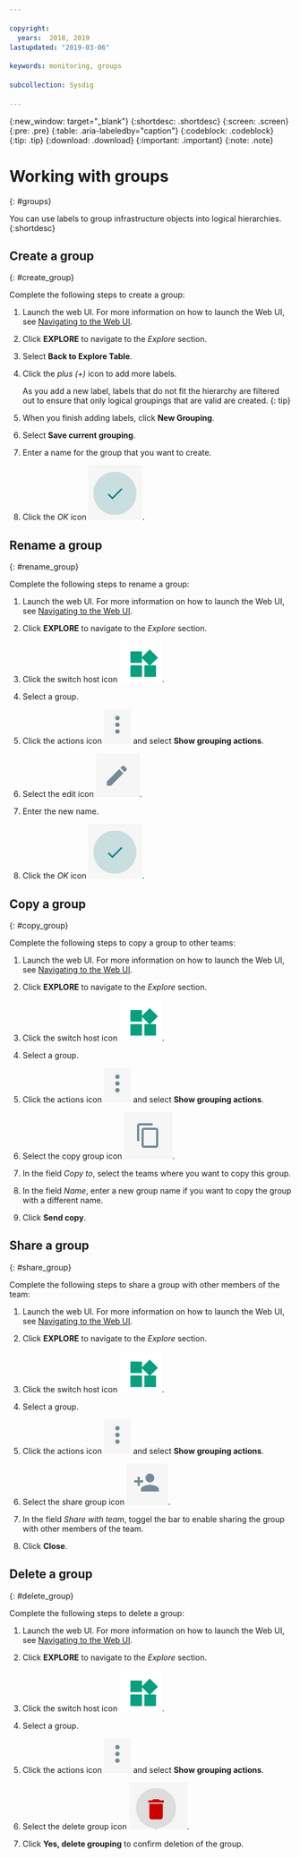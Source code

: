 ```yaml
---

copyright:
  years:  2018, 2019
lastupdated: "2019-03-06"

keywords: monitoring, groups

subcollection: Sysdig

---
```


{:new_window: target="_blank"}
{:shortdesc: .shortdesc}
{:screen: .screen}
{:pre: .pre}
{:table: .aria-labeledby="caption"}
{:codeblock: .codeblock}
{:tip: .tip}
{:download: .download}
{:important: .important}
{:note: .note}

# Working with groups
{: #groups}

You can use labels to group infrastructure objects into logical hierarchies.
{:shortdesc}

## Create a group
{: #create_group}

Complete the following steps to create a group:

1. Launch the web UI. For more information on how to launch the Web UI, see [Navigating to the Web UI](/docs/services/Monitoring-with-Sysdig?topic=Sysdig-launch#launch). 

2. Click **EXPLORE** to navigate to the *Explore* section.

3. Select **Back to Explore Table**.

4. Click the *plus (+)* icon to add more labels.

    As you add a new label, labels that do not fit the hierarchy are filtered out to ensure that only logical groupings that are valid are created.
    {: tip}

5. When you finish adding labels, click **New Grouping**.

6. Select **Save current grouping**.

7. Enter a name for the group that you want to create.

8. Click the *OK* icon ![OK icon](images/ok.png).

## Rename a group
{: #rename_group}

Complete the following steps to rename a group:

1. Launch the web UI. For more information on how to launch the Web UI, see [Navigating to the Web UI](/docs/services/Monitoring-with-Sysdig?topic=Sysdig-launch#launch). 

2. Click **EXPLORE** to navigate to the *Explore* section.

3. Click the switch host icon ![switch host icon](images/switch_hosts.png).

4. Select a group.

5. Click the actions icon ![three dots icon](images/actions.png) and select **Show grouping actions**.

6. Select the edit icon ![pencil icon](images/edit.png).

7. Enter the new name.

8. Click the *OK* icon ![OK icon](images/ok.png).




## Copy a group
{: #copy_group}

Complete the following steps to copy a group to other teams:

1. Launch the web UI. For more information on how to launch the Web UI, see [Navigating to the Web UI](/docs/services/Monitoring-with-Sysdig?topic=Sysdig-launch#launch). 

2. Click **EXPLORE** to navigate to the *Explore* section.

3. Click the switch host icon ![switch host icon](images/switch_hosts.png).

4. Select a group.

5. Click the actions icon ![three dots icon](images/actions.png) and select **Show grouping actions**.

6. Select the copy group icon ![copy icon](images/copy.png).

7. In the field *Copy to*, select the teams where you want to copy this group.

8. In the field *Name*, enter a new group name if you want to copy the group with a different name.

9. Click **Send copy**.



## Share a group
{: #share_group}

Complete the following steps to share a group with other members of the team:

1. Launch the web UI. For more information on how to launch the Web UI, see [Navigating to the Web UI](/docs/services/Monitoring-with-Sysdig?topic=Sysdig-launch#launch). 

2. Click **EXPLORE** to navigate to the *Explore* section.

3. Click the switch host icon ![switch host icon](images/switch_hosts.png).

4. Select a group.

5. Click the actions icon ![three dots icon](images/actions.png) and select **Show grouping actions**.

6. Select the share group icon ![share icon](images/share.png).

7. In the field *Share with team*, toggel the bar to enable sharing the group with other members of the team.

8. Click **Close**.



## Delete a group
{: #delete_group}

Complete the following steps to delete a group:

1. Launch the web UI. For more information on how to launch the Web UI, see [Navigating to the Web UI](/docs/services/Monitoring-with-Sysdig?topic=Sysdig-launch#launch). 

2. Click **EXPLORE** to navigate to the *Explore* section.

3. Click the switch host icon ![switch host icon](images/switch_hosts.png).

4. Select a group.

5. Click the actions icon ![three dots icon](images/actions.png) and select **Show grouping actions**.

6. Select the delete group icon ![delete icon](images/delete.png).

7. Click **Yes, delete grouping** to confirm deletion of the group.





